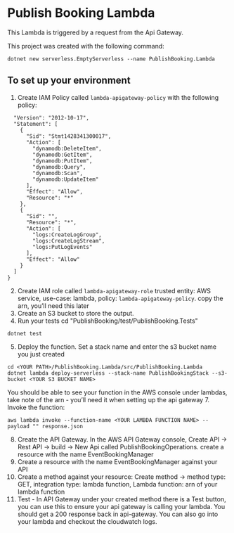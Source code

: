 # Publish Booking Lambda

This Lambda is triggered by a request from the Api Gateway.

This project was created with the following command: 
```
dotnet new serverless.EmptyServerless --name PublishBooking.Lambda
```

## To set up your environment
1. Create IAM Policy called `lambda-apigateway-policy` with the following policy: 
```{
  "Version": "2012-10-17",
  "Statement": [
    {
      "Sid": "Stmt1428341300017",
      "Action": [
        "dynamodb:DeleteItem",
        "dynamodb:GetItem",
        "dynamodb:PutItem",
        "dynamodb:Query",
        "dynamodb:Scan",
        "dynamodb:UpdateItem"
      ],
      "Effect": "Allow",
      "Resource": "*"
    },
    {
      "Sid": "",
      "Resource": "*",
      "Action": [
        "logs:CreateLogGroup",
        "logs:CreateLogStream",
        "logs:PutLogEvents"
      ],
      "Effect": "Allow"
    }
  ]
}
```

2. Create IAM role called `lambda-apigateway-role`
   trusted entity: AWS service, use-case: lambda, policy: `lambda-apigateway-policy`. copy the arn, you’ll need this later 
3. Create an S3 bucket to store the output.
4. Run your tests cd "PublishBooking/test/PublishBooking.Tests" 
```
dotnet test
```
5. Deploy the function. Set a stack name and enter the s3 bucket name you just created
```dotnet lambda deploy-serverless PublishBooking 
cd <YOUR PATH>/PublishBooking.Lambda/src/PublishBooking.Lambda
dotnet lambda deploy-serverless --stack-name PublishBookingStack --s3-bucket <YOUR S3 BUCKET NAME>
```
You should be able to see your function in the AWS console under lambdas, take note of the arn - you’ll need it when setting up the api gateway
7. Invoke the function:
```
aws lambda invoke --function-name <YOUR LAMBDA FUNCTION NAME> --payload "" response.json
```
8. Create the API Gateway. In the AWS API Gateway console, Create API -> Rest API -> build -> New Api called PublishBookingOperations.  create a resource with the name EventBookingManager
9. Create a resource with the name EventBookingManager against your API
9. Create a method against your resource: Create method -> method type: GET, integration type: lambda function, Lambda function: arn of your lambda function
10. Test - In API Gateway under your created method there is a Test button, you can use this to ensure your api gateway is calling your lambda. You should get a 200 response back in api-gateway. You can also go into your lambda and checkout the cloudwatch logs.
